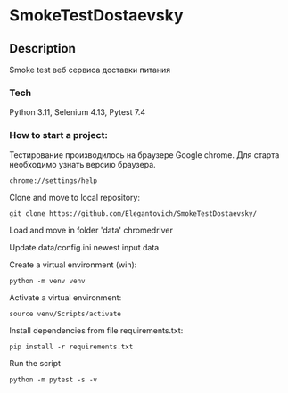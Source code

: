 # SmokeTestDostaevsky

## Description
Smoke test веб сервиса доставки питания

### Tech
Python 3.11, Selenium 4.13, Pytest 7.4

### How to start a project:
Тестирование производилось на браузере Google chrome. Для старта необходимо узнать версию браузера.
```
chrome://settings/help
```
Clone and move to local repository:
```
git clone https://github.com/Elegantovich/SmokeTestDostaevsky/
```
Load and move in folder 'data' chromedriver

Update data/config.ini newest input data

Create a virtual environment (win):
```
python -m venv venv
```
Activate a virtual environment:
```
source venv/Scripts/activate
```
Install dependencies from file requirements.txt:
```
pip install -r requirements.txt
```
Run the script
```
python -m pytest -s -v
```
